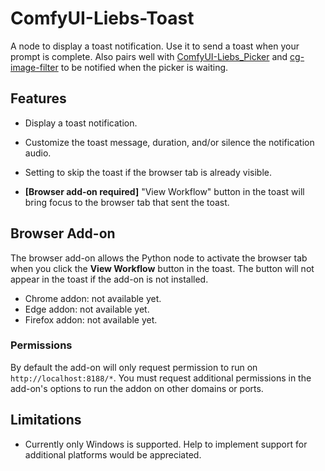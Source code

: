 # ComfyUI-Liebs-Toast

A node to display a toast notification. Use it to send a toast when your prompt is complete. Also pairs well with [ComfyUI-Liebs_Picker](https://github.com/marklieberman/ComfyUI-Liebs-Picker) and [cg-image-filter](https://github.com/chrisgoringe/cg-image-filter) to be notified when the picker is waiting.

## Features

* Display a toast notification.

* Customize the toast message, duration, and/or silence the notification audio.

* Setting to skip the toast if the browser tab is already visible.

* **[Browser add-on required]** "View Workflow" button in the toast will bring focus to the browser tab that sent the toast.

## Browser Add-on

The browser add-on allows the Python node to activate the browser tab when you click the **View Workflow** button in the toast. The button will not appear in the toast if the add-on is not installed.

* Chrome addon: not available yet.
* Edge addon: not available yet.
* Firefox addon: not available yet.

### Permissions

By default the add-on will only request permission to run on `http://localhost:8188/*`. You must request additional permissions in the add-on's options to run the addon on other domains or ports.

## Limitations

* Currently only Windows is supported. Help to implement support for additional platforms would be appreciated.
